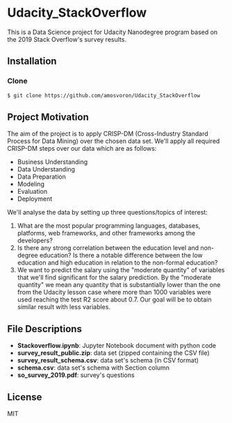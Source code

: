 # Udacity_StackOverflow
This is a Data Science project for Udacity Nanodegree program based on the 2019 Stack Overflow's survey results. 
## Installation
### Clone
```sh
$ git clone https://github.com/amosvoron/Udacity_StackOverflow
```
## Project Motivation
The aim of the project is to apply CRISP-DM (Cross-Industry Standard Process for Data Mining) over the chosen data set. We'll apply all required CRISP-DM steps over our data which are as follows:
- Business Understanding
- Data Understanding
- Data Preparation
- Modeling
- Evaluation
- Deployment

We'll analyse the data by setting up three questions/topics of interest:
1. What are the most popular programming languages, databases, platforms, web frameworks, and other frameworks among the developers? 
2. Is there any strong correlation between the education level and non-degree education? Is there a notable difference between the low education and high education in relation to the non-formal education?
3. We want to predict the salary using the "moderate quantity" of variables that we'll find significant for the salary prediction. By the "moderate quantity" we mean any quantity that is substantially lower than the one from the Udacity lesson case where more than 1000 variables were used reaching the test R2 score about 0.7. Our goal will be to obtain similar result with less variables.
## File Descriptions
- **Stackoverflow.ipynb**: Jupyter Notebook document with python code
- **survey_result_public.zip**: data set (zipped containing the CSV file)
- **survey_result_schema.csv**: data set's schema (in CSV format)
- **schema.csv**: data set's schema with Section column
- **so_survey_2019.pdf**: survey's questions
## License
MIT